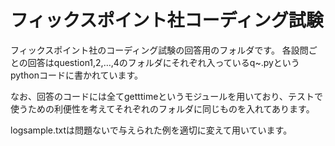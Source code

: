 # フィックスポイント社コーディング試験
フィックスポイント社のコーディング試験の回答用のフォルダです。
各設問ごとの回答はquestion1,2,…,4のフォルダにそれぞれ入っているq~.pyというpythonコードに書かれています。

なお、回答のコードには全てgetttimeというモジュールを用いており、テストで使うための利便性を考えてそれぞれのフォルダに同じものを入れてあります。

logsample.txtは問題ないで与えられた例を適切に変えて用いています。
